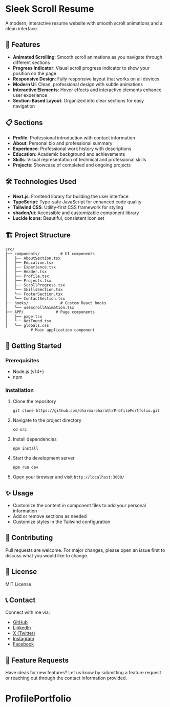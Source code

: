 # Sleek Scroll Resume

A modern, interactive resume website with smooth scroll animations and a clean interface.

## 🚀 Features

- **Animated Scrolling**: Smooth scroll animations as you navigate through different sections
- **Progress Indicator**: Visual scroll progress indicator to show your position on the page
- **Responsive Design**: Fully responsive layout that works on all devices
- **Modern UI**: Clean, professional design with subtle animations
- **Interactive Elements**: Hover effects and interactive elements enhance user experience
- **Section-Based Layout**: Organized into clear sections for easy navigation

## 📋 Sections

- **Profile**: Professional introduction with contact information
- **About**: Personal bio and professional summary
- **Experience**: Professional work history with descriptions
- **Education**: Academic background and achievements
- **Skills**: Visual representation of technical and professional skills
- **Projects**: Showcase of completed and ongoing projects

## 🛠️ Technologies Used

- **Next.js**: Frontend library for building the user interface
- **TypeScript**: Type-safe JavaScript for enhanced code quality
- **Tailwind CSS**: Utility-first CSS framework for styling
- **shadcn/ui**: Accessible and customizable component library
- **Lucide Icons**: Beautiful, consistent icon set

## 🏗️ Project Structure

```
src/
├── components/         # UI components
│   ├── AboutSection.tsx
│   ├── Education.tsx
│   ├── Experience.tsx
│   ├── Header.tsx
│   ├── Profile.tsx
│   ├── Projects.tsx
│   ├── ScrollProgress.tsx
│   └── SkillsSection.tsx
│   └── FooterSection.tsx
│   └── ContactSection.tsx
├── hooks/              # Custom React hooks
│   └── useScrollAnimation.tsx
├── APP/              # Page components
│   ├── page.tsx
│   └── NotFound.tsx
│   └── globals.css
           # Main application component
```

## 🚦 Getting Started

### Prerequisites

- Node.js (v14+)
- npm

### Installation

1. Clone the repository

   ```
   git clone https://github.com/dharma-bharath/ProfilePortfolio.git
   ```

2. Navigate to the project directory

   ```
   cd src
   ```

3. Install dependencies

   ```
   npm install
   ```

4. Start the development server

   ```
   npm run dev
   ```

5. Open your browser and visit `http://localhost:3000/`

## ✨ Usage

- Customize the content in component files to add your personal information
- Add or remove sections as needed
- Customize styles in the Tailwind configuration

## 🤝 Contributing

Pull requests are welcome. For major changes, please open an issue first to discuss what you would like to change.

## 📃 License

MIT License

## 📞 Contact

Connect with me via:

- [GitHub](https://github.com/dharma-bharath)
- [LinkedIn](https://www.linkedin.com/in/dharma-bharath-a47b0219b/)
- [X (Twitter)](https://twitter.com/DharmaBharath1)
- [Instagram](https://www.instagram.com/bharath_dharmaa?igsh=aXVsajY5d3FtM3Fy)
- [Facebook](https://www.facebook.com/profile.php?id=100008720102948)

## 📝 Feature Requests

Have ideas for new features? Let us know by submitting a feature request or reaching out through the contact information provided.
# ProfilePortfolio
